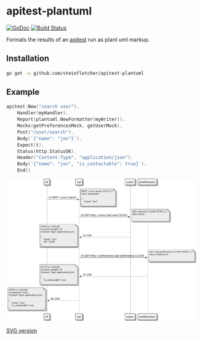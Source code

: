 # apitest-plantuml

[![GoDoc](https://godoc.org/github.com/steinfletcher/apitest-plantuml?status.svg)](https://godoc.org/github.com/steinfletcher/apitest-plantuml)
[![Build Status](https://travis-ci.org/steinfletcher/apitest-plantuml.svg?branch=master)](https://travis-ci.org/steinfletcher/apitest-plantuml)

Formats the results of an [apitest](https://github.com/steinfletcher/apitest) run as plant uml markup.

## Installation

```bash
go get -u github.com/steinfletcher/apitest-plantuml
```

## Example

```go
apitest.New("search user").
    Handler(myHandler).
	Report(plantuml.NewFormatter(myWriter)).
	Mocks(getPreferencesMock, getUserMock).
	Post("/user/search").
	Body(`{"name": "jon"}`).
	Expect(t).
	Status(http.StatusOK).
	Header("Content-Type", "application/json").
	Body(`{"name": "jon", "is_contactable": true}`).
	End()
```

![Diagram](/testdata/plantuml.png?raw=true "Sequence Diagram")

[SVG version](https://www.plantuml.com/plantuml/svg/fPFBJiCm44NtynMZhAX4IPEsI6I1AY6W4aYjrEoHSQUDIs97jhC0nBzZkpoIbaSHMJapetlld3WJOvcsJLM2UH2oPffLA9MbAoNjGZmH9achKocfUA5LHMXrGn3nKaJzyyWqDihmAEdXVBR8CMuCwTWGqxn0y7AenRgmiD-TvlayJauIc2fZCsHrNGhEh50Iu1dGFP5a5JdrQADa12z0SXaIGd1rvbxEUFkqXzUNEHRMrbaSN4pCQh7rIzBXQDm9usTt-pjnWWP0otDhrl_SUTZ3T31u4ovfPU5T8zHdDt3XK9Aq_LkIQrjac9vzbFB7cZfBnnlppUR7sv9O-e8F-oMBMjEAD4bEWSYeGwJL37kttt_0ip-sGwarq67L3jCYDluxiT6Xn8IvuswISSlkIyykNDCzK2wClxakpEaXOIHnRvKXBvMX_tozt-B1n1tzt_WA)
